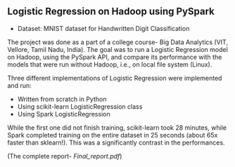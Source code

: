 ## Logistic Regression on Hadoop using PySpark

* Dataset: MNIST dataset for Handwritten Digit Classification

The project was done as a part of a college course- Big Data Analytics (VIT, Vellore, Tamil Nadu, India).
The goal was to run a Logistic Regression model on Hadoop, using the PySpark API, and compare its performance
with the models that were run without Hadoop, i.e., on local file system (Linux).

Three different implementations of Logistic Regression were implemented and run:
  * Written from scratch in Python
  * Using scikit-learn LogisticRegression class
  * Using Spark LogisticRegression

While the first one did not finish training, scikit-learn took 28 minutes, while Spark completed training on the
entire dataset in 25 seconds (about 65x faster than sklearn!). This was a significantly contrast in the performances.

(The complete report- *Final_report.pdf*)
